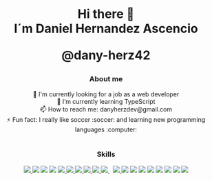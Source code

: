 
<h2></h2>
<h1 align="center">Hi there 👋 <br/>I´m Daniel Hernandez Ascencio <br/><p>@dany-herz42</p></h1>
<h3 align="center">About me</h3>

<div align="center">
🔭 I'm currently looking for a job as a web developer <br/>
🌱 I’m currently learning TypeScript <br/>
📫 How to reach me: danyherzdev@gmail.com <br/>
⚡ Fun fact: I really like soccer :soccer: and learning new programming languages :computer: 
</div>

<br />

<h3 align="center">Skills</h3>
<p align="center">
  <a href="https://developer.mozilla.org/en-US/docs/Web/JavaScript" target="_blank"> <img src="https://img.icons8.com/color/48/000000/javascript.png"/> </a>
    <a href="https://www.python.org/" target="_blank"> <img src="https://img.icons8.com/color/48/000000/python--v1.png"/></a>
  <a href="https://www.typescriptlang.org/" target="_blank"> <img src="https://img.icons8.com/color/48/000000/typescript--v1.png"/></a>
  <a href="https://www.ruby-lang.org/es/" target="_blank"> <img src="https://img.icons8.com/color/48/000000/ruby-programming-language.png"/></a>
  <a href="https://reactjs.org/" target="_blank"> <img src="https://img.icons8.com/color/48/000000/react-native.png"/> </a>
  <a href="https://rubyonrails.org/" target="_blank"> <img src="https://img.icons8.com/windows/48/fa314a/ruby-on-rails.png"/> </a>
  <a href="https://mui.com/" target="_blank"> <img src="https://img.icons8.com/color/48/000000/material-ui.png"/> </a>
  <a href="https://www.w3.org/html/" target="_blank"> <img src="https://img.icons8.com/color/48/000000/html-5.png"/> </a>
  <a href="https://sass-lang.com/" target="_blank"> <img src="https://img.icons8.com/color/48/000000/sass.png"/> </a>
  <a style="padding-right:8px;" href="https://www.postgresql.org/" target="_blank"> <img src="https://img.icons8.com/color/48/000000/postgreesql.png"/> </a>
  <a href="https://git-scm.com/" target="_blank"> <img src="https://img.icons8.com/color/48/000000/git.png"/> </a>
  <a href="https://www.figma.com/" target="_blank"> <img src="https://img.icons8.com/color/48/000000/figma--v1.png"/></a>
  <a href="https://www.heroku.com/" target="_blank"> <img src="https://img.icons8.com/color/48/fa314a/heroku.png"/></a>
  <a href="https://ubuntu.com/" target="_blank"> <img src="https://img.icons8.com/color/48/000000/ubuntu--v1.png"/></a>
  <a href="https://www.apollographql.com/docs/" target="_blank"> <img src="https://img.icons8.com/color/48/000000/apollo--v1.png"/></a>
  <a href="https://graphql.org/" target="_blank"> <img src="https://img.icons8.com/color/48/000000/graphql--v1.png"/></a>
  <a href="https://www.mysql.com/" target="_blank"> <img src="https://img.icons8.com/color/48/000000/my-sql--v1.png"/></a>
  <a href="https://www.mongodb.com/" target="_blank"> <img src="https://img.icons8.com/color/48/000000/mongodb--v1.png"/></a>
    <a href="https://getbootstrap.com/" target="_blank"> <img src="https://img.icons8.com/color/48/000000/bootstrap--v1.png"/></a>
</p>

